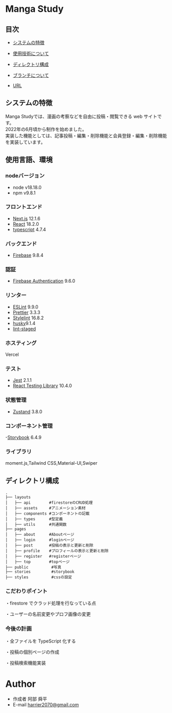 # Manga Study

## 目次
- [システムの特徴](#system-feature)
- [使用技術について](#technology-used)
- [ディレクトリ構成](#directory-structure)
- [ブランチについて](#technology-used)


- [URL](https://manga-study.vercel.app/)

<h2 id="system-feature">システムの特徴</h2>
Manga Studyでは、漫画の考察などを自由に投稿・閲覧できる web サイトです。<br>
2022年の6月頃から制作を始めました。<br>
実装した機能としては、記事投稿・編集・削除機能と会員登録・編集・削除機能を実装しています。

<h2 id="technology-used">使用言語、環境</h2>

### nodeバージョン

- node v18.18.0
- npm v9.8.1

### フロントエンド

- [Next.js](https://nextjs.org/) 12.1.6
- [React](https://ja.reactjs.org/) 18.2.0
- [typescript](https://www.typescriptlang.org/) 4.7.4

### バックエンド

- [Firebase](https://firebase.google.com/) 9.8.4


### 認証

- [Firebase Authentication](https://firebase.google.com/docs/auth) 9.6.0

### リンター
- [ESLint](https://eslint.org/) 9.9.0
- [Prettier](https://prettier.io/) 3.3.3
- [Stylelint](https://stylelint.io/) 16.8.2
- [husky](https://typicode.github.io/husky/)9.1.4
- [lint-staged](https://github.com/lint-staged/lint-staged) 

### ホスティング

Vercel

### テスト
- [Jest]() 2.1.1
- [React Testing Library](https://testing-library.com/docs/react-testing-library/intro/) 10.4.0

### 状態管理

- [Zustand](https://zustand.surge.sh/) 3.8.0

### コンポーネント管理

-[Storybook](https://storybook.js.org/) 6.4.9

### ライブラリ

moment.js,Tailwind CSS,Material-UI,Swiper

<h2 id="technology-used">ディレクトリ構成</h2>

```
.
├── layouts
│   ├── api        #firestoreのCRUD処理
│   ├── assets     #アニメーション素材
│   ├── components #コンポーネントの記載
│   ├── types      #型定義
│   ├── utils      #共通関数
├── pages
│   ├── about      #Aboutページ
│   ├── login      #loginページ
│   ├── post       #投稿の表示と更新と削除
│   ├── profile    #プロフィールの表示と更新と削除
│   ├── register   #registerページ
│   ├── top        #topページ
├── public          #写真
├── stories         #storybook
├── styles          #cssの設定
```

### こだわりポイント

・firestore でクラッド処理を行なっている点

・ユーザーの名前変更やプロフ画像の変更

### 今後の計画

・全ファイルを TypeScript 化する

・投稿の個別ページの作成

・投稿検索機能実装

# Author
 
* 作成者 阿部 舜平
* E-mail harrier2070@gmail.com